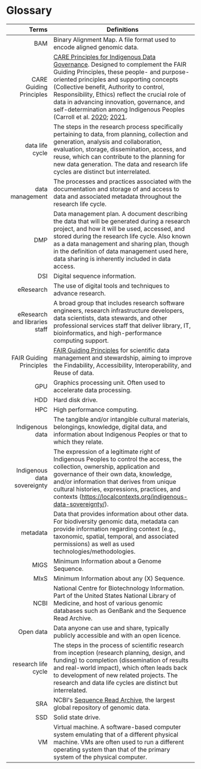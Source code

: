 # Glossary 

|Terms | Definitions |
|---:|---|
| BAM | Binary Alignment Map. A file format used to encode aligned genomic data. |
| CARE Guiding Principles | [CARE Principles for Indigenous Data Governance](https://www.gida-global.org/care). Designed to complement the FAIR Guiding Principles, these people- and purpose-oriented principles and supporting concepts (Collective benefit, Authority to control, Responsibility, Ethics) reflect the crucial role of data in advancing innovation, governance, and self-determination among Indigenous Peoples (Carroll et al. [2020](https://doi.org/10.5334/dsj-2020-043); [2021](https://doi.org/10.1038/s41597-021-00892-0). 
| data life cycle | The steps in the research process specifically pertaining to data, from planning, collection and generation, analysis and collaboration, evaluation, storage, dissemination, access, and reuse, which can contribute to the planning for new data generation. The data and research life cycles are distinct but interrelated. |
| data management  | The processes and practices associated with the documentation and storage of and access to data and associated metadata throughout the research life cycle. |
| DMP | Data management plan. A document describing the data that will be generated during a research project, and how it will be used, accessed, and stored during the research life cycle. Also known as a data management and sharing plan, though in the definition of data management used here, data sharing is inherently included in data access. |
| DSI | Digital sequence information. |
| eResearch | The use of digital tools and techniques to advance research. |
| eResearch and libraries staff | A broad group that includes research software engineers, research infrastructure developers, data scientists, data stewards, and other professional services staff that deliver library, IT, bioinformatics, and high-performance computing support. |
| FAIR Guiding Principles | [FAIR Guiding Principles](https://www.go-fair.org/fair-principles/) for scientific data management and stewardship, aiming to improve the Findability, Accessibility, Interoperability, and Reuse of data. |
| GPU | Graphics processing unit. Often used to accelerate data processing. |
| HDD | Hard disk drive. |
| HPC | High performance computing. |
| Indigenous data | The tangible and/or intangible cultural materials, belongings, knowledge, digital data, and information about Indigenous Peoples or that to which they relate. |
| Indigenous data sovereignty | The expression of a legitimate right of Indigenous Peoples to control the access, the collection, ownership, application and governance of their own data, knowledge, and/or information that derives from unique cultural histories, expressions, practices, and contexts (https://localcontexts.org/indigenous-data-sovereignty/). |
| metadata | Data that provides information about other data. For biodiversity genomic data, metadata can provide information regarding context (e.g., taxonomic, spatial, temporal, and associated permissions) as well as used technologies/methodologies. |
| MIGS | Minimum Information about a Genome Sequence. |
| MIxS | Minimum Information about any (X) Sequence. |
| NCBI | National Centre for Biotechnology Information. Part of the United States National Library of Medicine, and host of various genomic databases such as GenBank and the Sequence Read Archive. |
| Open data | Data anyone can use and share, typically publicly accessible and with an open licence. |
| research life cycle | The steps in the process of scientific research from inception (research planning, design, and funding) to completion (dissemination of results and real-world impact), which often leads back to development of new related projects. The research and data life cycles are distinct but interrelated. |
| SRA | NCBI's [Sequence Read Archive](https://www.ncbi.nlm.nih.gov/sra), the largest global repository of genomic data. |
| SSD | Solid state drive. |
| VM | Virtual machine. A software-based computer system emulating that of a different physical machine. VMs are often used to run a different operating system than that of the primary system of the physical computer. |
